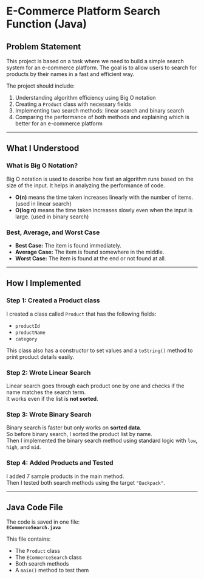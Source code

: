 # E-Commerce Platform Search Function (Java)

## Problem Statement

This project is based on a task where we need to build a simple search system for an e-commerce platform. The goal is to allow users to search for products by their names in a fast and efficient way.

The project should include:

1. Understanding algorithm efficiency using Big O notation
2. Creating a `Product` class with necessary fields
3. Implementing two search methods: linear search and binary search
4. Comparing the performance of both methods and explaining which is better for an e-commerce platform

---

## What I Understood

### What is Big O Notation?

Big O notation is used to describe how fast an algorithm runs based on the size of the input. It helps in analyzing the performance of code.

- **O(n)** means the time taken increases linearly with the number of items. (used in linear search)
- **O(log n)** means the time taken increases slowly even when the input is large. (used in binary search)

### Best, Average, and Worst Case

- **Best Case:** The item is found immediately.
- **Average Case:** The item is found somewhere in the middle.
- **Worst Case:** The item is found at the end or not found at all.

---

## How I Implemented

### Step 1: Created a Product class

I created a class called `Product` that has the following fields:
- `productId`
- `productName`
- `category`

This class also has a constructor to set values and a `toString()` method to print product details easily.

### Step 2: Wrote Linear Search

Linear search goes through each product one by one and checks if the name matches the search term.  
It works even if the list is **not sorted**.

### Step 3: Wrote Binary Search

Binary search is faster but only works on **sorted data**.  
So before binary search, I sorted the product list by name.  
Then I implemented the binary search method using standard logic with `low`, `high`, and `mid`.

### Step 4: Added Products and Tested

I added 7 sample products in the main method.  
Then I tested both search methods using the target `"Backpack"`.

---

## Java Code File

The code is saved in one file:  
**`ECommerceSearch.java`**

This file contains:
- The `Product` class
- The `ECommerceSearch` class
- Both search methods
- A `main()` method to test them

